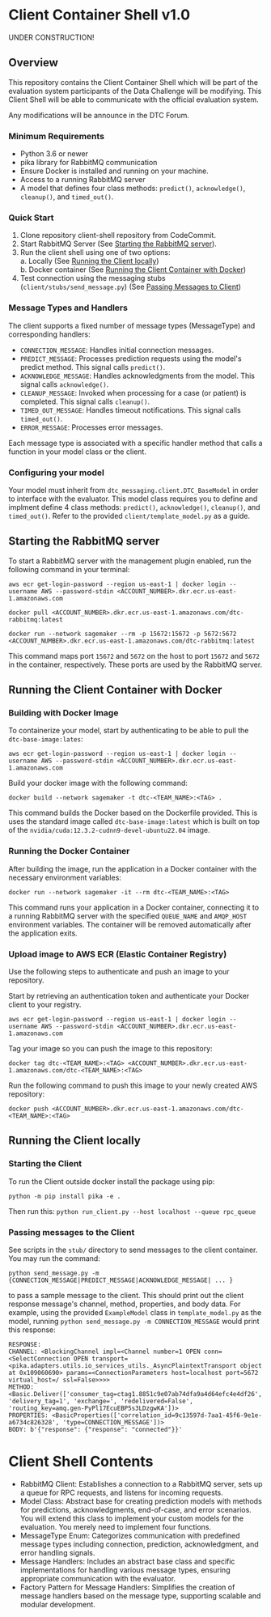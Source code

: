 # Client Container Shell v1.0

UNDER CONSTRUCTION!

## Overview
This repository contains the Client Container Shell which will be part of the evaluation system participants of the Data Challenge will be modifying. This Client Shell will be able to communicate with the official evaluation system.


Any modifications will be announce in the DTC Forum.


### Minimum Requirements
- Python 3.6 or newer
- pika library for RabbitMQ communication
- Ensure Docker is installed and running on your machine.
- Access to a running RabbitMQ server
- A model that defines four class methods: `predict()`, `acknowledge()`, `cleanup()`, and `timed_out()`.


### Quick Start
1. Clone repository client-shell repository from CodeCommit.
2. Start RabbitMQ Server (See [Starting the RabbitMQ server](https://github.com/JHUAPL-DTC-TA2/wiki/blob/client-shell-instructions/Running%20Client%20Shell%20in%20SageMaker.md#starting-the-rabbitmq-server)).
3. Run the client shell using one of two options: \
    a. Locally (See [Running the Client locally](https://github.com/JHUAPL-DTC-TA2/wiki/blob/client-shell-instructions/Running%20Client%20Shell%20in%20SageMaker.md#running-the-client-locally))\
    b. Docker container (See [Running the Client Container with Docker](https://github.com/JHUAPL-DTC-TA2/wiki/blob/client-shell-instructions/Running%20Client%20Shell%20in%20SageMaker.md#running-the-client-container-with-docker))
4. Test connection using the messaging stubs (`client/stubs/send_message.py`) (See [Passing Messages to Client](https://github.com/JHUAPL-DTC-TA2/wiki/blob/client-shell-instructions/Running%20Client%20Shell%20in%20SageMaker.md#passing-messages-to-the-client))


### Message Types and Handlers
The client supports a fixed number of message types (MessageType) and corresponding handlers:

- `CONNECTION_MESSAGE`: Handles initial connection messages.
- `PREDICT_MESSAGE`: Processes prediction requests using the model's predict method. This signal calls `predict()`.
- `ACKNOWLEDGE_MESSAGE`: Handles acknowledgments from the model. This signal calls `acknowledge()`.
- `CLEANUP_MESSAGE`: Invoked when processing for a case (or patient) is completed. This signal calls `cleanup()`.
- `TIMED_OUT_MESSAGE`: Handles timeout notifications. This signal calls `timed_out()`.
- `ERROR_MESSAGE`: Processes error messages.

Each message type is associated with a specific handler method that calls a function in your model class or the client.

### Configuring your model
Your model must inherit from `dtc_messaging.client.DTC_BaseModel` in order to interface with the evaluator. This model class requires you to define and implment define 4 class methods: `predict()`, `acknowledge()`, `cleanup()`, and `timed_out()`. Refer to the provided `client/template_model.py` as a guide.



## Starting the RabbitMQ server
To start a RabbitMQ server with the management plugin enabled, run the following command in your terminal:

`aws ecr get-login-password --region us-east-1 | docker login --username AWS --password-stdin <ACCOUNT_NUMBER>.dkr.ecr.us-east-1.amazonaws.com`

`docker pull <ACCOUNT_NUMBER>.dkr.ecr.us-east-1.amazonaws.com/dtc-rabbitmq:latest`

`docker run --network sagemaker --rm -p 15672:15672 -p 5672:5672 <ACCOUNT_NUMBER>.dkr.ecr.us-east-1.amazonaws.com/dtc-rabbitmq:latest`

This command maps port `15672` and `5672` on the host to port `15672` and `5672` in the container, respectively. These ports are used by the RabbitMQ server.




## Running the Client Container with Docker

### Building with Docker Image
To containerize your model, start by authenticating to be able to pull the `dtc-base-image:lates`:

`aws ecr get-login-password --region us-east-1 | docker login --username AWS --password-stdin <ACCOUNT_NUMBER>.dkr.ecr.us-east-1.amazonaws.com`

Build your docker image with the following command:

`docker build --network sagemaker -t dtc-<TEAM_NAME>:<TAG> .`

This command builds the Docker based on the Dockerfile provided. This is uses the standard image called `dtc-base-image:latest` which is built on top of the `nvidia/cuda:12.3.2-cudnn9-devel-ubuntu22.04` image.

### Running the Docker Container
After building the image, run the application in a Docker container with the necessary environment variables:

`docker run --network sagemaker -it --rm dtc-<TEAM_NAME>:<TAG>`

This command runs your application in a Docker container, connecting it to a running RabbitMQ server with the specified `QUEUE_NAME` and `AMQP_HOST` environment variables. The container will be removed automatically after the application exits.

### Upload image to AWS ECR (Elastic Container Registry)
Use the following steps to authenticate and push an image to your repository. 

Start by retrieving an authentication token and authenticate your Docker client to your registry.

`aws ecr get-login-password --region us-east-1 | docker login --username AWS --password-stdin <ACCOUNT_NUMBER>.dkr.ecr.us-east-1.amazonaws.com`

Tag your image so you can push the image to this repository:

`docker tag dtc-<TEAM_NAME>:<TAG> <ACCOUNT_NUMBER>.dkr.ecr.us-east-1.amazonaws.com/dtc-<TEAM_NAME>:<TAG>`

Run the following command to push this image to your newly created AWS repository:

`docker push <ACCOUNT_NUMBER>.dkr.ecr.us-east-1.amazonaws.com/dtc-<TEAM_NAME>:<TAG>`







## Running the Client locally

### Starting the Client
To run the Client outside docker install the package using pip:

`python -m pip install pika -e .`

Then run this:
`python run_client.py --host localhost --queue rpc_queue`


### Passing messages to the Client

See scripts in the `stub/` directory to send messages to the client container. You may run the command:

`python send_message.py -m {CONNECTION_MESSAGE|PREDICT_MESSAGE|ACKNOWLEDGE_MESSAGE| ... }`

to pass a sample message to the client. This should print out the client response message's channel, method, properties, and body data. For example, using the provided `ExampleModel` class in `template_model.py` as the model, running `python send_message.py -m CONNECTION_MESSAGE` would print this response:

```
RESPONSE:
CHANNEL: <BlockingChannel impl=<Channel number=1 OPEN conn=<SelectConnection OPEN transport=<pika.adapters.utils.io_services_utils._AsyncPlaintextTransport object at 0x109060690> params=<ConnectionParameters host=localhost port=5672 virtual_host=/ ssl=False>>>>
METHOD: <Basic.Deliver(['consumer_tag=ctag1.8851c9e07ab74dfa9a4d64efc4e4df26', 'delivery_tag=1', 'exchange=', 'redelivered=False', 'routing_key=amq.gen-PyPl17EcuEBP5s3LDzgwKA'])>
PROPERTIES: <BasicProperties(['correlation_id=9c13597d-7aa1-45f6-9e1e-a6734c826328', 'type=CONNECTION_MESSAGE'])>
BODY: b'{"response": {"response": "connected"}}'
```

# Client Shell Contents
- RabbitMQ Client: Establishes a connection to a RabbitMQ server, sets up a queue for RPC requests, and listens for incoming requests.
- Model Class: Abstract base for creating prediction models with methods for predictions, acknowledgments, end-of-case, and error scenarios. You will extend this class to implement your custom models for the evaluation. You merely need to implement four functions.
- MessageType Enum: Categorizes communication with predefined message types including connection, prediction, acknowledgment, and error handling signals.
- Message Handlers: Includes an abstract base class and specific implementations for handling various message types, ensuring appropriate communication with the evaluator.
- Factory Pattern for Message Handlers: Simplifies the creation of message handlers based on the message type, supporting scalable and modular development.
